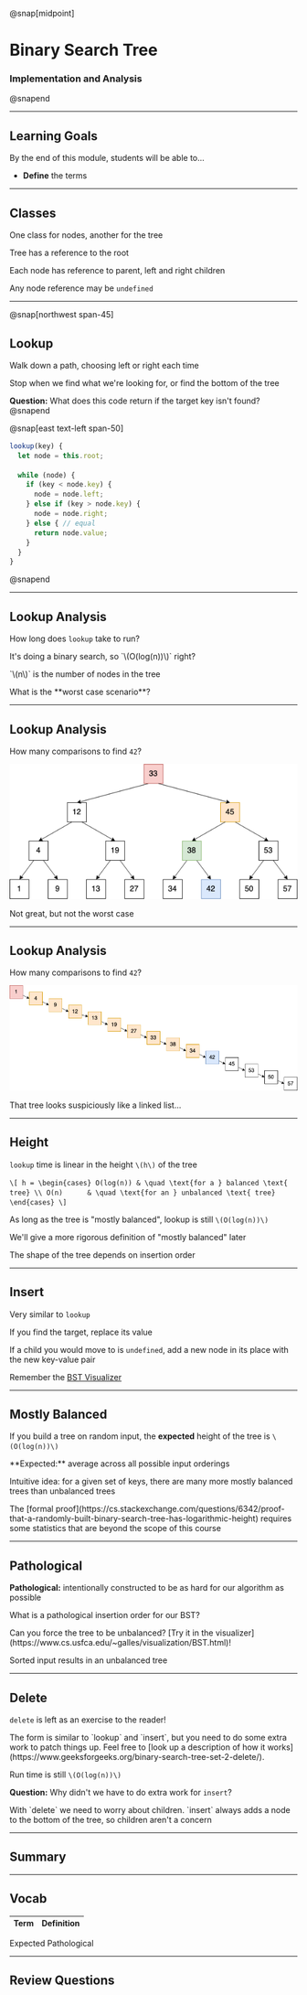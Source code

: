 @snap[midpoint]

# Binary Search Tree

### Implementation and Analysis

@snapend

---

## Learning Goals

By the end of this module, students will be able to...

- **Define** the terms

---

## Classes

One class for nodes, another for the tree

Tree has a reference to the root

Each node has reference to parent, left and right children

Any node reference may be `undefined`

---

@snap[northwest span-45]
## Lookup

Walk down a path, choosing left or right each time

Stop when we find what we're looking for, or find the bottom of the tree

**Question:** What does this code return if the target key isn't found?
@snapend

@snap[east text-left span-50]
```js
lookup(key) {
  let node = this.root;

  while (node) {
    if (key < node.key) {
      node = node.left;
    } else if (key > node.key) {
      node = node.right;
    } else { // equal
      return node.value;
    }
  }
}
```
@snapend

---

## Lookup Analysis

How long does `lookup` take to run?

<div class="fragment">
<p>It's doing a binary search, so `\(O(log(n))\)` right?</p>

<p class="small">`\(n\)` is the number of nodes in the tree</p>
</div>

<p class="fragment">What is the **worst case scenario**?</p>

---

## Lookup Analysis

How many comparisons to find `42`?

![](binary-trees/images/bst-transformed.png)

<p class="fragment">Not great, but not the worst case</p>

---

## Lookup Analysis

How many comparisons to find `42`?

![](binary-trees/images/bst-unbalanced.png)

<p class="fragment">That tree looks suspiciously like a linked list...</p>

---

## Height

`lookup` time is linear in the height `\(h\)` of the tree

`\[
h =
\begin{cases}
O(log(n)) & \quad \text{for a } balanced \text{ tree} \\
O(n)      & \quad \text{for an } unbalanced \text{ tree}
\end{cases}
\]`

As long as the tree is "mostly balanced", lookup is still `\(O(log(n))\)`

<p class="small">We'll give a more rigorous definition of "mostly balanced" later</p>

The shape of the tree depends on insertion order

---

## Insert

Very similar to `lookup`

If you find the target, replace its value

If a child you would move to is `undefined`, add a new node in its place with the new key-value pair

Remember the [BST Visualizer](https://www.cs.usfca.edu/~galles/visualization/BST.html)

---

## Mostly Balanced

If you build a tree on random input, the **expected** height of the tree is `\(O(log(n))\)`

<p class="small">**Expected:** average across all possible input orderings</p>

Intuitive idea: for a given set of keys, there are many more mostly balanced trees than unbalanced trees

<p class="small">The [formal proof](https://cs.stackexchange.com/questions/6342/proof-that-a-randomly-built-binary-search-tree-has-logarithmic-height) requires some statistics that are beyond the scope of this course</p>

---

## Pathological

**Pathological:** intentionally constructed to be as hard for our algorithm as possible

What is a pathological insertion order for our BST?

<p class="small">Can you force the tree to be unbalanced? [Try it in the visualizer](https://www.cs.usfca.edu/~galles/visualization/BST.html)!</p>

<p class="fragment">Sorted input results in an unbalanced tree</p>

---

## Delete

`delete` is left as an exercise to the reader!

<p class="small">The form is similar to `lookup` and `insert`, but you need to do some extra work to patch things up. Feel free to [look up a description of how it works](https://www.geeksforgeeks.org/binary-search-tree-set-2-delete/).</p>

Run time is still `\(O(log(n))\)`

**Question:** Why didn't we have to do extra work for `insert`?

<p class="fragment">With `delete` we need to worry about children. `insert` always adds a node to the bottom of the tree, so children aren't a concern</p>

---

## Summary

---

## Vocab

| Term | Definition |
| ---- | ---------- |

Expected
Pathological

---

## Review Questions
